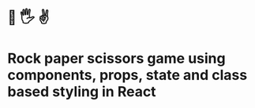 # 👊 🖐️ ✌️

# Rock paper scissors game using components, props, state and class based styling in React
